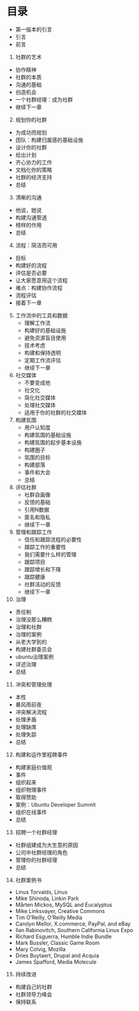 # 目录

* 第一版本的引言
* 引言
* 前言


1. 社群的艺术
  *  协作精神
  *  社群的本质
  *  沟通的基础
  *  创造机会
  *  一个社群经理：成为社群
  *  继续下一章
2. 规划你的社群
  * 为成功而规划
  * 团队：构建归属感的基础设施
  * 设计你的社群
  * 给出计划
  * 齐心协力的工作
  * 文档化你的策略
  * 社群的经济支持
  * 总结
3. 清晰的沟通
  * 他说，她说
  * 构建沟通管道
  * 榜样的作用
  * 总结
4. 流程：简洁而可用
  * 目标
  * 构建好的流程
  * 评估是否必要
  * 让大家愿意用这个流程
  * 难点：构建协作流程
  * 流程评估
  * 接着下一章
5. 工作流中的工具和数据
   * 理解工作流
   * 构建好的基础设施
   * 避免资源盲目使用
   * 技术考虑
   * 构建和保持透明
   * 定期工作流评估
   * 继续下一章
6. 社交媒体
   * 不要变成他
   * 社交化
   * 简化社交媒体
   * 处理社交媒体
   * 适用于你的社群的社交媒体
7. 构建氛围
   * 用户认知度
   * 构建氛围的基础设施
   * 构建氛围的起步基本设施
   * 构建圈子
   * 氛围的目标
   * 构建部落
   * 事件和大会
   * 总结
8. 评估社群
   * 社群自画像
   * 反馈的基础
   * 引用N数据
   * 匿名和隐私
   * 继续下一章
9. 管理和跟踪工作
   * 信任和跟踪流程的必要性
   * 跟踪工作的重要性
   * 我们需要什么样的管理
   * 跟踪项目
   * 跟踪增长和下降
   * 跟踪健康
   * 社群活动的反馈
   * 继续下一章
10. 治理
   * 责任制
   * 治理没那么糟糕
   * 治理和社群
   * 治理的案例
   * 从老大学到的
   * 构建社群委员会
   * ubuntu治理案例
   * 详述治理
   * 总结
11. 冲突和管理处理
   * 本性
   * 暴风雨前夜
   * 冲突解决流程
   * 处理矛盾
   * 处理缺席
   * 处理失踪
   * 总结
12. 构建和运作里程碑事件
   * 构建家庭价值观
   * 事件
   * 组织起来
   * 组织物理事件
   * 取得赞助
   * 案例：Ubuntu  Developer Summit
   * 组织在线事件
   * 总结
13. 招聘一个社群经理
   * 社群组建成为大生意的原因
   * 公司中社群经理的角色
   * 管理你的社群经理
   * 总结
14. 社群案例书
   * Linus Torvalds, Linux
   * Mike Shinoda, Linkin Park
   * Mårten Mickos, MySQL and Eucalyptus
   * Mike Linksvayer, Creative Commons
   * Tim O’Reilly, O’Reilly Media
   * Carolyn Mellor, X.commerce, PayPal, and eBay
   * Ilan Rabinovitch, Southern California Linux Expo
   * Richard Esguerra, Humble Indie Bundle
   * Mark Bussler, Classic Game Room
   * Mary Colvig, Mozilla
   * Dries Buytaert, Drupal and Acquia
   * James Spafford, Media Molecule
15. 持续改进
   * 构建自己的社群
   * 社群领导力峰会
   * 保持联系
